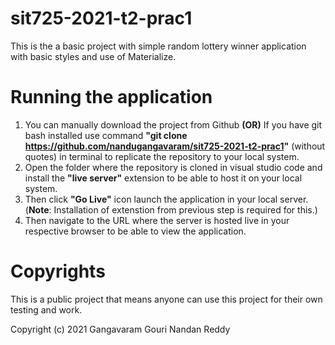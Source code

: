 # sit725-2021-t2-prac1

This is the a basic project with simple random lottery winner application with basic styles and use of Materialize.

# Running the application

1. You can manually download the project from Github **(OR)** If you have git bash installed use command **"git clone https://github.com/nandugangavaram/sit725-2021-t2-prac1"** (without quotes) in terminal to replicate the repository to your local system.
2. Open the folder where the repository is cloned in visual studio code and install the **"live server"** extension to be able to host it on your local system.
3. Then click **"Go Live"** icon launch the application in your local server. (**Note**: Installation of extenstion from previous step is required for this.)
4. Then navigate to the URL where the server is hosted live in your respective browser to be able to view the application.

# Copyrights

This is a public project that means anyone can use this project for their own testing and work.

Copyright (c) 2021 Gangavaram Gouri Nandan Reddy
